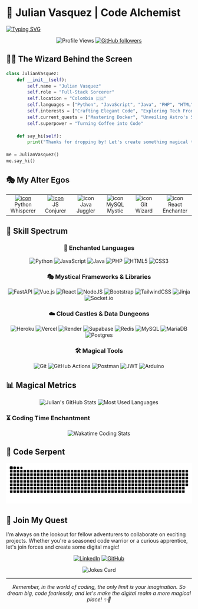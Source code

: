 # 🚀 Julian Vasquez | Code Alchemist

[![Typing SVG](https://readme-typing-svg.herokuapp.com?font=Fira+Code&size=22&duration=3000&pause=1000&color=4D2EF7&center=true&vCenter=true&width=435&lines=Turning+Coffee+into+Code;Debugging+the+Universe;Building+Digital+Dreams;Crafting+Pixel-Perfect+Experiences)](https://git.io/typing-svg)

<div align="center">
  
![Profile Views](https://komarev.com/ghpvc/?username=midnightgb&label=Visitors&color=blueviolet&style=flat)
[![GitHub followers](https://img.shields.io/github/followers/midnightgb?label=Follow&style=social)](https://github.com/midnightgb)

</div>

## 🧙‍♂️ The Wizard Behind the Screen

```python
class JulianVasquez:
    def __init__(self):
        self.name = "Julian Vasquez"
        self.role = "Full-Stack Sorcerer"
        self.location = "Colombia 🇨🇴"
        self.languages = ["Python", "JavaScript", "Java", "PHP", "HTML", "CSS"]
        self.interests = ["Crafting Elegant Code", "Exploring Tech Frontiers", "Solving Digital Puzzles"]
        self.current_quests = ["Mastering Docker", "Unveiling Astro's Secrets"]
        self.superpower = "Turning Coffee into Code"
    
    def say_hi(self):
        print("Thanks for dropping by! Let's create something magical together. ✨")

me = JulianVasquez()
me.say_hi()
```

## 🎭 My Alter Egos

<table>
  <tr>
    <td align="center" width="96">
      <a href="#python">
        <img src="https://techstack-generator.vercel.app/python-icon.svg" alt="icon" width="65" height="65" />
      </a>
      <br>Python Whisperer
    </td>
    <td align="center" width="96">
      <a href="#javascript">
        <img src="https://techstack-generator.vercel.app/js-icon.svg" alt="icon" width="65" height="65" />
      </a>
      <br>JS Conjurer
    </td>
    <td align="center" width="96">
      <img src="https://techstack-generator.vercel.app/java-icon.svg" alt="icon" width="65" height="65" />
      <br>Java Juggler
    </td>
    <td align="center" width="96">
      <img src="https://techstack-generator.vercel.app/mysql-icon.svg" alt="icon" width="65" height="65" />
      <br>MySQL Mystic
    </td>
    <td align="center" width="96">
      <img src="https://techstack-generator.vercel.app/github-icon.svg" alt="icon" width="65" height="65" />
      <br>Git Wizard
    </td>
    <td align="center" width="96">
      <img src="https://techstack-generator.vercel.app/react-icon.svg" alt="icon" width="65" height="65" />
      <br>React Enchanter
    </td>
  </tr>
</table>

## 🌈 Skill Spectrum

<div align="center">

### 🌟 Enchanted Languages
![Python](https://img.shields.io/badge/python-3670A0?style=for-the-badge&logo=python&logoColor=ffdd54)
![JavaScript](https://img.shields.io/badge/javascript-%23323330.svg?style=for-the-badge&logo=javascript&logoColor=%23F7DF1E)
![Java](https://img.shields.io/badge/java-%23ED8B00.svg?style=for-the-badge&logo=openjdk&logoColor=white)
![PHP](https://img.shields.io/badge/php-%23777BB4.svg?style=for-the-badge&logo=php&logoColor=white)
![HTML5](https://img.shields.io/badge/html5-%23E34F26.svg?style=for-the-badge&logo=html5&logoColor=white)
![CSS3](https://img.shields.io/badge/css3-%231572B6.svg?style=for-the-badge&logo=css3&logoColor=white)

### 🎭 Mystical Frameworks & Libraries
![FastAPI](https://img.shields.io/badge/FastAPI-005571?style=for-the-badge&logo=fastapi)
![Vue.js](https://img.shields.io/badge/vue.js-%2335495e.svg?style=for-the-badge&logo=vuedotjs&logoColor=%234FC08D)
![React](https://img.shields.io/badge/react-%2320232a.svg?style=for-the-badge&logo=react&logoColor=%2361DAFB)
![NodeJS](https://img.shields.io/badge/node.js-6DA55F?style=for-the-badge&logo=node.js&logoColor=white)
![Bootstrap](https://img.shields.io/badge/bootstrap-%238511FA.svg?style=for-the-badge&logo=bootstrap&logoColor=white)
![TailwindCSS](https://img.shields.io/badge/tailwindcss-%2338B2AC.svg?style=for-the-badge&logo=tailwind-css&logoColor=white)
![Jinja](https://img.shields.io/badge/jinja-white.svg?style=for-the-badge&logo=jinja&logoColor=black)
![Socket.io](https://img.shields.io/badge/Socket.io-black?style=for-the-badge&logo=socket.io&badgeColor=010101)

### ☁️ Cloud Castles & Data Dungeons
![Heroku](https://img.shields.io/badge/heroku-%23430098.svg?style=for-the-badge&logo=heroku&logoColor=white)
![Vercel](https://img.shields.io/badge/vercel-%23000000.svg?style=for-the-badge&logo=vercel&logoColor=white)
![Render](https://img.shields.io/badge/Render-%46E3B7.svg?style=for-the-badge&logo=render&logoColor=white)
![Supabase](https://img.shields.io/badge/Supabase-3ECF8E?style=for-the-badge&logo=supabase&logoColor=white)
![Redis](https://img.shields.io/badge/redis-%23DD0031.svg?style=for-the-badge&logo=redis&logoColor=white)
![MySQL](https://img.shields.io/badge/mysql-4479A1.svg?style=for-the-badge&logo=mysql&logoColor=white)
![MariaDB](https://img.shields.io/badge/MariaDB-003545?style=for-the-badge&logo=mariadb&logoColor=white)
![Postgres](https://img.shields.io/badge/postgres-%23316192.svg?style=for-the-badge&logo=postgresql&logoColor=white)

### 🛠️ Magical Tools
![Git](https://img.shields.io/badge/git-%23F05033.svg?style=for-the-badge&logo=git&logoColor=white)
![GitHub Actions](https://img.shields.io/badge/github%20actions-%232671E5.svg?style=for-the-badge&logo=githubactions&logoColor=white)
![Postman](https://img.shields.io/badge/Postman-FF6C37?style=for-the-badge&logo=postman&logoColor=white)
![JWT](https://img.shields.io/badge/JWT-black?style=for-the-badge&logo=JSON%20web%20tokens)
![Arduino](https://img.shields.io/badge/-Arduino-00979D?style=for-the-badge&logo=Arduino&logoColor=white)

</div>

## 📊 Magical Metrics

<div align="center">
  <img src="https://readme-stats-two-pi.vercel.app/api?username=midnightgb&show_icons=true&theme=radical&hide_border=true&count_private=true" height="170" alt="Julian's GitHub Stats" />
  <img src="https://readme-stats-two-pi.vercel.app/api/top-langs?username=midnightgb&layout=compact&theme=radical&hide_border=true&langs_count=6" height="170" alt="Most Used Languages" />
</div>

### ⏳ Coding Time Enchantment

<div align="center">
  <img src="https://github-readme-stats.vercel.app/api/wakatime?username=midnightgb&theme=radical&langs_count=5&hide=html,css" height="170" alt="Wakatime Coding Stats"/>
</div>

## 🐍 Code Serpent

<picture>
  <source media="(prefers-color-scheme: dark)" srcset="https://raw.githubusercontent.com/Midnightgb/Midnightgb/output/snake-dark.svg" />
  <source media="(prefers-color-scheme: light)" srcset="https://raw.githubusercontent.com/Midnightgb/Midnightgb/output/snake.svg" />
  <img alt="GitHub Contribution Snake" src="https://raw.githubusercontent.com/Midnightgb/Midnightgb/output/snake.svg" />
</picture>

## 🌟 Join My Quest

I'm always on the lookout for fellow adventurers to collaborate on exciting projects. Whether you're a seasoned code warrior or a curious apprentice, let's join forces and create some digital magic!

<div align="center">

[![LinkedIn](https://img.shields.io/badge/LinkedIn-%230077B5.svg?style=for-the-badge&logo=linkedin&logoColor=white)](https://linkedin.com/in/julian-vasquez-346518265)
[![GitHub](https://img.shields.io/badge/GitHub-%23121011.svg?style=for-the-badge&logo=github&logoColor=white)](https://github.com/midnightgb)

</div>

<div align="center">
  <img src="https://readme-jokes.vercel.app/api?theme=radical" alt="Jokes Card" />
</div>

---

<div align="center">
  <i>Remember, in the world of coding, the only limit is your imagination. So dream big, code fearlessly, and let's make the digital realm a more magical place! ✨🚀</i>
</div>
